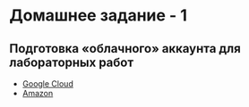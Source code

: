 # Домашнее задание - 1

## Подготовка «облачного» аккаунта для лабораторных работ

- [Google Cloud](https://cloud.google.com/)
- [Amazon](https://aws.amazon.com/ru/)